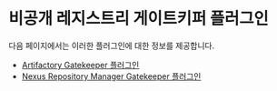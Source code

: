 # 비공개 레지스트리 게이트키퍼 플러그인

다음 페이지에서는 이러한 플러그인에 대한 정보를 제공합니다.

* [Artifactory Gatekeeper 플러그인](artifactory-gatekeeper-plugin-overview.md)
* [Nexus Repository Manager Gatekeeper 플러그인](nexus-repository-manager-gatekeeper-plugin.md)
